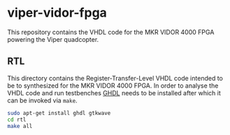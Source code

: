 # viper-vidor-fpga
This repository contains the VHDL code for the MKR VIDOR 4000 FPGA powering the Viper quadcopter.

## RTL
This directory contains the Register-Transfer-Level VHDL code intended to be to synthesized for the MKR VIDOR 4000 FPGA. In order to analyse the VHDL code and run testbenches [GHDL](http://ghdl.free.fr/) needs to be installed after which it can be invoked via `make`.
```bash
sudo apt-get install ghdl gtkwave
cd rtl
make all
```

